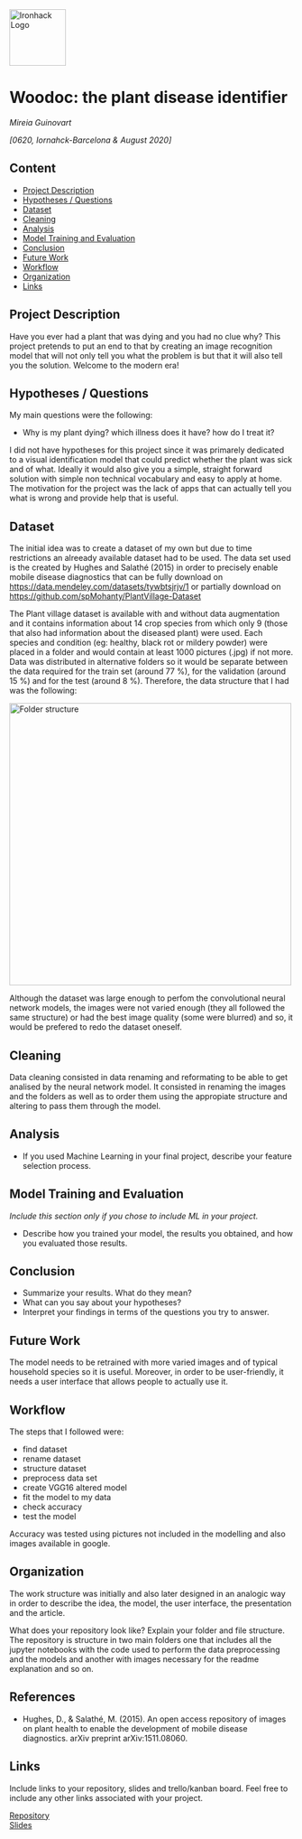 <img src="https://bit.ly/2VnXWr2" alt="Ironhack Logo" width="100"/>

# Woodoc: the plant disease identifier
*Mireia Guinovart*

*[0620, Iornahck-Barcelona & August 2020]*

## Content
- [Project Description](#project-description)
- [Hypotheses / Questions](#hypotheses-questions)
- [Dataset](#dataset)
- [Cleaning](#cleaning)
- [Analysis](#analysis)
- [Model Training and Evaluation](#model-training-and-evaluation)
- [Conclusion](#conclusion)
- [Future Work](#future-work)
- [Workflow](#workflow)
- [Organization](#organization)
- [Links](#links)

## Project Description

Have you ever had a plant that was dying and you had no clue why? This project pretends to put an end to that by creating an image recognition model that will not only tell you what the problem is but that it will also tell you the solution. Welcome to the modern era!

## Hypotheses / Questions
My main questions were the following:
* Why is my plant dying? which illness does it have? how do I treat it?

I did not have hypotheses for this project since it was primarely dedicated to a visual identification model that could predict whether the plant was sick and of what. Ideally it would also give you a simple, straight forward solution with simple non technical vocabulary and easy to apply at home.
The motivation for the project was the lack of apps that can actually tell you what is wrong and provide help that is useful.



## Dataset

The initial idea was to create a dataset of my own but due to time restrictions an alreeady available dataset had to be used.
The data set used is the created by Hughes and Salathé (2015) in order to precisely enable mobile disease diagnostics that can be fully download on https://data.mendeley.com/datasets/tywbtsjrjv/1 or partially download on https://github.com/spMohanty/PlantVillage-Dataset


The Plant village dataset is available with and without data augmentation and it contains information about 14 crop species from which only 9 (those that also had information about the diseased plant) were used. Each species and condition (eg: healthy, black rot or mildery powder) were placed in a folder and would contain at least 1000 pictures (.jpg) if not more. Data was distributed in alternative folders so it would be separate between the data required for the train set (around 77 %), for the validation (around 15 %) and for the test (around 8 %). Therefore, the data structure that I had was the following:

<img src="https://github.com/mg365/Project-Week-8-Final-Project/blob/master/images/folder%20structure.png" alt="Folder structure" width="500"/>

Although the dataset was large enough to perfom the convolutional neural network models, the images were not varied enough (they all followed the same structure) or had the best image quality (some were blurred) and so, it would be prefered to redo the dataset oneself.

## Cleaning
Data cleaning consisted in data renaming and reformating to be able to get analised by the neural network model. It consisted in renaming the images and the folders as well as to order them using the appropiate structure and altering to pass them through the model.

## Analysis

* If you used Machine Learning in your final project, describe your feature selection process.

## Model Training and Evaluation
*Include this section only if you chose to include ML in your project.*
* Describe how you trained your model, the results you obtained, and how you evaluated those results.

## Conclusion
* Summarize your results. What do they mean?
* What can you say about your hypotheses?
* Interpret your findings in terms of the questions you try to answer.

## Future Work
The model needs to be retrained with more varied images and of typical household species so it is useful. Moreover, in order to be user-friendly, it needs a user interface that allows people to actually use it.

## Workflow
The steps that I followed were:
- find dataset
- rename dataset
- structure dataset
- preprocess data set
- create VGG16 altered model
- fit the model to my data
- check accuracy
- test the model

Accuracy was tested using pictures not included in the modelling and also images available in google.

## Organization
The work structure was initially and also later designed in an analogic way in order to describe the idea, the model, the user interface, the presentation and the article.

What does your repository look like? Explain your folder and file structure.
The repository is structure in two main folders one that includes all the jupyter notebooks with the code used to perform the data preprocessing and the models and another with images necessary for the readme explanation and so on.

## References
- Hughes, D., & Salathé, M. (2015). An open access repository of images on plant health to enable the development of mobile disease diagnostics. arXiv preprint arXiv:1511.08060.

## Links
Include links to your repository, slides and trello/kanban board. Feel free to include any other links associated with your project.


[Repository](https://github.com/mg365/Project-Week-8-Final-Project)  
[Slides](https://docs.google.com/presentation/d/1a7bX3XEloPRaH4IqMNVdVLKxmUGP6gqi2twcYJcHhoE/edit#slide=id.g919713cf3c_0_623)  

